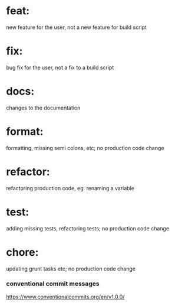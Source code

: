 # feat:
new feature for the user, not a new feature for build script

# fix:
bug fix for the user, not a fix to a build script

# docs:
changes to the documentation

# format:
formatting, missing semi colons, etc; no production code change

# refactor:
refactoring production code, eg. renaming a variable

# test:
adding missing tests, refactoring tests; no production code change

# chore:
updating grunt tasks etc; no production code change

### conventional commit messages
https://www.conventionalcommits.org/en/v1.0.0/


